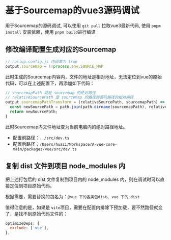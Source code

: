 # 基于Sourcemap的vue3源码调试

用于Sourcemap的源码调试, 可以使用 `git pull` 拉取vue3最新代码, 使用 `pnpm install` 安装依赖，使用 `pnpm build`进行编译

## 修改编译配置生成对应的Sourcemap

```js
// rollup.config.js 内设置为 true
output.sourcemap = !!process.env.SOURCE_MAP
```

此时生成的Sourcemap内容内，文件的地址是相对地址，无法定位到vue的原始代码，可以在上述配置下，再添加如下代码：

```js
// sourcemapPath 就是 sourcemap 的绝对路径
// relativeSourcePath 是 sourcemap 的路径到源码路径的相对路径
output.sourcemapPathTransform = (relativeSourcePath, sourcemapPath) => {
  const newSourcePath = path.join(path.dirname(sourcemapPath), relativeSourcePath);
  return newSourcePath;
}
```

此时Sourcemap内文件地址变为当前电脑内的绝对路径地址。

- 配置前路径：`../src/dev.ts`
- 配置后路径：`/Users/huazi/Workspace/A-vue-core-main/packages/vue/src/dev.ts`

## 复制 dist 文件到项目 node_modules 内

把上述打包后的 dist 文件复制到项目内的 node_modules 内，则在调试时可以直接定位到项目原始代码。

根据需要，需要替换的包名为：`@vue 下的各类包dist`、`vue 下的 dist`

值得注意的是，如果是 `vite`项目，需要在配置内排除下预加载，要不然路径就变了，是找不到原始代码文件的：

```js
optimizeDeps: {
  exclude: ['vue'],
},
```